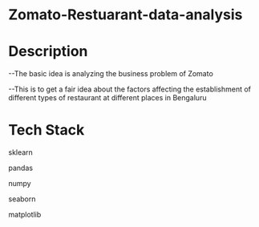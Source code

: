 # Zomato-Restuarant-data-analysis

# Description

--The basic idea is analyzing the business problem of Zomato

--This is to get a fair idea about the factors affecting the establishment of different types of restaurant at different places in Bengaluru
  
 # Tech Stack
 sklearn
 
 pandas
 
 numpy
 
 seaborn
 
 matplotlib
